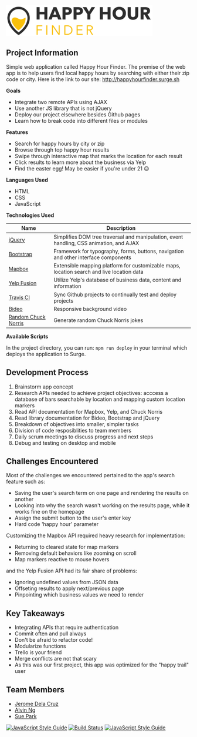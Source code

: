 <img src="https://github.com/jjdelacruz1/Phase1Project/blob/master/img/logo-dark.png" alt="alt text" width="400">

## Project Information

Simple web application called Happy Hour Finder. The premise of the web app is to help users find local happy hours by searching with either their zip code or city. Here is the link to our site: http://happyhourfinder.surge.sh

**Goals**
- Integrate two remote APIs using AJAX
- Use another JS library that is not jQuery
- Deploy our project elsewhere besides Github pages
- Learn how to break code into different files or modules

**Features**
- Search for happy hours by city or zip
- Browse through top happy hour results
- Swipe through interactive map that marks the location for each result
- Click results to learn more about the business via Yelp
- Find the easter egg! May be easier if you're under 21 :wink:

**Languages Used**
- HTML
- CSS
- JavaScript

**Technologies Used**

| Name | Description |
| --- | --- |
| [jQuery](https://jquery.com/) | Simplifies DOM tree traversal and manipulation, event handling, CSS animation, and AJAX |
| [Bootstrap](https://getbootstrap.com/) | Framework for typography, forms, buttons, navigation and other interface components |
| [Mapbox](https://docs.mapbox.com/api/) | Extensible mapping platform for customizable maps, location search and live location data |
| [Yelp Fusion](https://www.yelp.com/fusion) | Utilize Yelp's database of business data, content and information |
| [Travis CI](https://travis-ci.org/) | Sync Github projects to continually test and deploy projects |
| [Bideo](https://rishabhp.github.io/bideo.js/) | Responsive background video |
| [Random Chuck Norris](https://api.chucknorris.io/) | Generate random Chuck Norris jokes |

**Available Scripts**

In the project directory, you can run:
`npm run deploy`
in your terminal which deploys the application to Surge. 

## Development Process

1. Brainstorm app concept
2. Research APIs needed to achieve project objectives: acccess a database of bars searchable by location and mapping custom location markers
3. Read API documentation for Mapbox, Yelp, and Chuck Norris
4. Read library documentation for Bideo, Bootstrap and jQuery
5. Breakdown of objectives into smaller, simpler tasks
6. Division of code resposiblities to team members
7. Daily scrum meetings to discuss progress and next steps
8. Debug and testing on desktop and mobile

## Challenges Encountered

Most of the challenges we encountered pertained to the app's search feature such as:
- Saving the user's search term on one page and rendering the results on another
- Looking into why the search wasn't working on the results page, while it works fine on the homepage
- Assign the submit button to the user's enter key
- Hard code 'happy hour' parameter

Customizing the Mapbox API required heavy research for implementation:
- Returning to cleared state for map markers
- Removing default behaviors like zooming on scroll
- Map markers reactive to mouse hovers

and the Yelp Fusion API had its fair share of problems:
- Ignoring undefined values from JSON data
- Offseting results to apply next/previous page
- Pinpointing which business values we need to render

## Key Takeaways

- Integrating APIs that require authentication
- Commit often and pull always
- Don't be afraid to refactor code!
- Modularize functions
- Trello is your friend
- Merge conflicts are not that scary
- As this was our first project, this app was optimized for the "happy trail" user

## Team Members

- [Jerome Dela Cruz](https://github.com/jjdelacruz1)
- [Alvin Ng](https://github.com/ngalvin93)
- [Sue Park](https://github.com/suepark09)

[![JavaScript Style Guide](https://cdn.rawgit.com/standard/standard/master/badge.svg)](https://github.com/standard/standard)
[![Build Status](https://travis-ci.org/jjdelacruz1/Phase1Project.svg?branch=master)](https://travis-ci.org/jjdelacruz1/Phase1Project)
[![JavaScript Style Guide](https://img.shields.io/badge/code_style-standard-brightgreen.svg)](https://standardjs.com)
